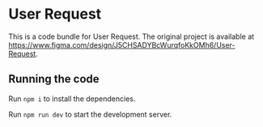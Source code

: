 
  # User Request

  This is a code bundle for User Request. The original project is available at https://www.figma.com/design/J5CHSADYBcWurqfoKkOMh6/User-Request.

  ## Running the code

  Run `npm i` to install the dependencies.

  Run `npm run dev` to start the development server.
  